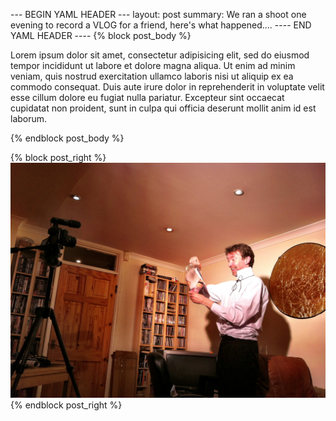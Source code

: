 --- BEGIN YAML HEADER ---
layout: post
summary: We ran a shoot one evening to record a VLOG for a friend, here's what happened....
---- END YAML HEADER ----
{% block post_body %}

Lorem ipsum dolor sit amet, consectetur adipisicing elit, sed do eiusmod tempor incididunt ut labore et dolore magna aliqua. Ut enim ad minim veniam, quis nostrud exercitation ullamco laboris nisi ut aliquip ex ea commodo consequat. Duis aute irure dolor in reprehenderit in voluptate velit esse cillum dolore eu fugiat nulla pariatur. Excepteur sint occaecat cupidatat non proident, sunt in culpa qui officia deserunt mollit anim id est laborum.

{% endblock post_body %}

{% block post_right %}
![Magic, as performed by Joe](../images/joes_vlog/magic_full.jpg "Magic")
{% endblock post_right %}
